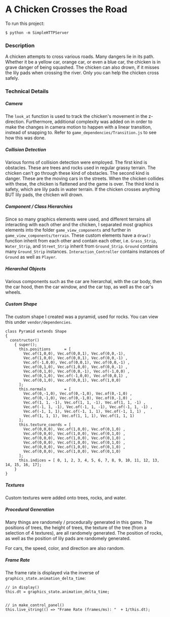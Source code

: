 # A Chicken Crosses the Road


To run this project: 

```
$ python -m SimpleHTTPServer
```

### Description

A chicken attempts to cross various roads. Many dangers lie in its path. Whether it be a yellow car, orange car, or even a blue car, the chicken is in grave danger of being squashed. The chicken can also drown, if it misses the lily pads when crossing the river. Only you can help the chicken cross safely.

### Technical Details

##### Camera

The `look_at` function is used to track the chicken's movement in the z-direction. Furthermore, additional complexity was added on in order to make the changes in camera motion to happen with a linear transition, instead of snapping to. Refer to `game_dependencies/Transition.js` to see how this was done.

##### Collision Detection

Various forms of collision detection were employed. The first kind is obstacles. These are trees and rocks used in regular grassy terrain. The chicken can't go through these kind of obstacles. The second kind is danger. These are the moving cars in the streets. When the chicken collides with these, the chicken is flattened and the game is over. The third kind is safety, which are lily pads in water terrain. If the chicken crosses anything BUT lily pads, the chicken will drown.

##### Component / Class Hierarchies 

Since so many graphics elements were used, and different terrains all interacting with each other and the chicken, I separated most graphics elements into the folder `game_view_components` and further in `game_view_components/terrain`. These custom elements have a `draw()` function inherit from each other and contain each other, i.e. `Grass_Strip`, `Water_Strip`, and `Street_Strip` inherit from `Ground_Strip`. `Ground` contains many `Ground_Strip` instances. `Interaction_Controller` contains instances of `Ground` as well as `Player`.

##### Hierarchal Objects

Various components such as the car are hierarchal, with the car body, then the car hood, then the car window, and the car top, as well as the car's wheels.

##### Custom Shape

The custom shape I created was a pyramid, used for rocks. You can view this under `vendor/dependencies`.
```
class Pyramid extends Shape
{
  constructor()
    { super();
      this.positions      = [
        Vec.of(1,0,0), Vec.of(0,0,1), Vec.of(0,0,-1),
        Vec.of(1,0,0), Vec.of(0,0,1), Vec.of(0,0,-1) ,
        Vec.of(-1,0,0), Vec.of(0,0,1), Vec.of(0,0,-1) ,
        Vec.of(0,1,0), Vec.of(1,0,0), Vec.of(0,0,-1) ,
        Vec.of(0,1,0), Vec.of(0,0,-1), Vec.of(-1,0,0) ,
        Vec.of(0,1,0), Vec.of(-1,0,0), Vec.of(0,0,1) ,
        Vec.of(0,1,0), Vec.of(0,0,1), Vec.of(1,0,0)
      ]; 
      this.normals        = [
        Vec.of(0,-1,0), Vec.of(0,-1,0), Vec.of(0,-1,0) ,            
        Vec.of(0,-1,0), Vec.of(0,-1,0), Vec.of(0,-1,0) , 
        Vec.of(1, 1, -1), Vec.of(1, 1, -1), Vec.of(1, 1, -1) ,          
        Vec.of(-1, 1, -1), Vec.of(-1, 1, -1), Vec.of(-1, 1, -1) ,        
        Vec.of(-1, 1, 1), Vec.of(-1, 1, 1), Vec.of(-1, 1, 1) ,
        Vec.of(1, 1, 1), Vec.of(1, 1, 1), Vec.of(1, 1, 1)
      ];  
      this.texture_coords = [
        Vec.of(0,0,0), Vec.of(1,0,0), Vec.of(0,1,0) ,   
        Vec.of(0,0,0), Vec.of(1,0,0), Vec.of(0,1,0) ,   
        Vec.of(0,0,0), Vec.of(1,0,0), Vec.of(0,1,0) ,    
        Vec.of(0,0,0), Vec.of(1,0,0), Vec.of(0,1,0) , 
        Vec.of(0,0,0), Vec.of(1,0,0), Vec.of(0,1,0) ,
        Vec.of(0,0,0), Vec.of(1,0,0), Vec.of(0,1,0)
      ];
      this.indices = [ 0, 1, 2, 3, 4, 5, 6, 7, 8, 9, 10, 11, 12, 13, 14, 15, 16, 17];
    }
}
```

##### Textures

Custom textures were added onto trees, rocks, and water. 

##### Procedural Generation

Many things are randomely / procedurally generated in this game. The positions of trees, the height of trees, the texture of the tree (from a selection of 4 textures), are all randomely generated. The position of rocks, as well as the position of lily pads are randomely generated.

For cars, the speed, color, and direction are also random. 

##### Frame Rate

The frame rate is displayed via the inverse of `graphics_state.animation_delta_time`:

```
// in display()
this.dt = graphics_state.animation_delta_time;


// in make_control_panel()
this.live_string(() => "Frame Rate (frames/ms): "  + 1/this.dt);
```





